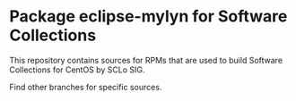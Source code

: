 # Package eclipse-mylyn for Software Collections

This repository contains sources for RPMs that are used
to build Software Collections for CentOS by SCLo SIG.

Find other branches for specific sources.
